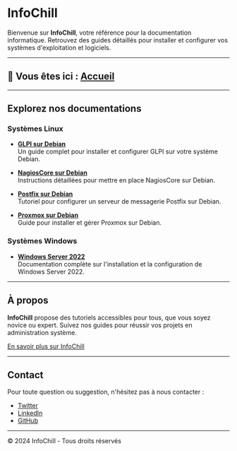 <link rel="stylesheet" type="text/css" href="/assets/css/dark-theme.css">

# InfoChill

Bienvenue sur **InfoChill**, votre référence pour la documentation informatique. Retrouvez des guides détaillés pour installer et configurer vos systèmes d'exploitation et logiciels.

---

## 📂 Vous êtes ici : [Accueil](index.md)

---

## Explorez nos documentations

### Systèmes Linux
- **[GLPI sur Debian](linux/glpi-debian/index.md)**  
  Un guide complet pour installer et configurer GLPI sur votre système Debian.
  
- **[NagiosCore sur Debian](linux/nagioscore-debian/index.md)**  
  Instructions détaillées pour mettre en place NagiosCore sur Debian.

- **[Postfix sur Debian](linux/postfix-debian/index.md)**  
  Tutoriel pour configurer un serveur de messagerie Postfix sur Debian.

- **[Proxmox sur Debian](linux/proxmox-debian/index.md)**  
  Guide pour installer et gérer Proxmox sur Debian.

### Systèmes Windows
- **[Windows Server 2022](windows/winserv2022/index.md)**  
  Documentation complète sur l'installation et la configuration de Windows Server 2022.

---

## À propos

**InfoChill** propose des tutoriels accessibles pour tous, que vous soyez novice ou expert. Suivez nos guides pour réussir vos projets en administration système.

[En savoir plus sur InfoChill](about.md)

---

## Contact

Pour toute question ou suggestion, n'hésitez pas à nous contacter :
- [Twitter](#)  
- [LinkedIn](#)  
- [GitHub](#)  

---

&copy; 2024 InfoChill - Tous droits réservés
